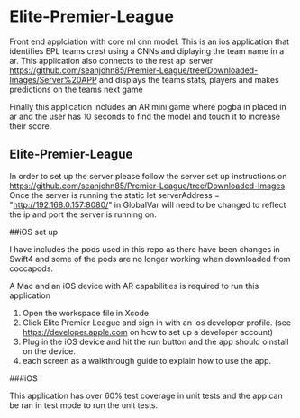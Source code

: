 # Elite-Premier-League
Front end applciation with core ml cnn model. This is an ios application that identifies EPL teams crest using a CNNs and diplaying the team name in a ar.
This application also connects to the rest api server https://github.com/seanjohn85/Premier-League/tree/Downloaded-Images/Server%20APP and displays the teams stats, players and makes predictions on the teams next game

Finally this application includes an AR mini game where pogba in placed in ar and the user has 10 seconds to find the model and touch it to increase their score.

## Elite-Premier-League

In order to set up the server please follow the server set up instructions on https://github.com/seanjohn85/Premier-League/tree/Downloaded-Images.
Once the server is running the static let serverAddress = "http://192.168.0.157:8080/" in GlobalVar will need to be changed to reflect the ip and port the server is running on.

##iOS set up 

I have includes the pods used in this repo as there have been changes in Swift4 and some of the pods are no longer working when downloaded from coccapods.

A Mac and an iOS device with AR capabilities is required to run this application

1. Open the workspace file in Xcode 
2. Click Elite Premier League and sign in with an ios developer profile. (see https://developer.apple.com on how to set up a developer account)
3. Plug in the iOS device and hit the run button and the app should oinstall on the device. 
4. each screen as a walkthrough guide to explain how to use the app.

###iOS

This application has over 60% test coverage in unit tests and the app can be ran in test mode to run the unit tests.

